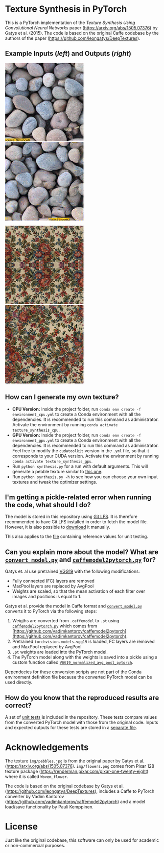 # Texture Synthesis in PyTorch

This is a PyTorch implementation of the *Texture Synthesis Using Convolutional Neural Networks* paper (https://arxiv.org/abs/1505.07376) by Gatys et al. (2015). The code is based on the original Caffe codebase by the authors of the paper (https://github.com/leongatys/DeepTextures).

## Example Inputs (*left*) and Outputs (*right*)

![pebbles_in](img/pebbles.jpg) ![pebbles_out](img/output_pebbles.png)

<img src="img/flowers.png" width="256"> <img src="img/output_flowers.png" width="256">

## How can I generate my own texture?

* **CPU Version:** Inside the project folder, run `conda env create -f environment_cpu.yml` to create a Conda environment with all the dependencies. It is recommended to run this command as administrator. Activate the environment by running `conda activate texture_synthesis_cpu`.
* **GPU Version:** Inside the project folder, run `conda env create -f environment_gpu.yml` to create a Conda environment with all the dependencies. It is recommended to run this command as administrator. Feel free to modify the `cudatoolkit` version in the `.yml` file, so that it corresponds to your CUDA version. Activate the environment by running `conda activate texture_synthesis_gpu`.
* Run `python synthesis.py` for a run with default arguments. This will generate a pebble texture similar to [this one](img/output_pebbles.png).
* Run `python synthesis.py -h` to see how you can choose your own input textures and tweak the optimizer settings.

## I'm getting a pickle-related error when running the code, what should I do?

The model is stored in this repository using [Git LFS](https://git-lfs.github.com/). It is therefore recommended to have Git LFS installed in order to fetch the model file. However, it is also possible to [download](models/VGG19_normalized_avg_pool_pytorch) it manually.

This also applies to the [file](data/reference_values.hdf5) containing reference values for unit testing.

## Can you explain more about the model? What are [`convert_model.py`](convert_model.py) and [`caffemodel2pytorch.py`](caffemodel2pytorch.py) for?

Gatys et. al use pretrained [VGG19](http://www.robots.ox.ac.uk/~vgg/research/very_deep/) with the following modifications:
* Fully connected (FC) layers are removed
* MaxPool layers are replaced by AvgPool
* Weights are scaled, so that the mean activation of each filter over images and positions is equal to 1.

Gatys et al. provide the model in Caffe format and [`convert_model.py`](convert_model.py) converts it to PyTorch via the following steps:
1.  Weigths are converted from `.caffemodel` to `.pt` using [`caffemodel2pytorch.py`](caffemodel2pytorch.py) which comes from [https://github.com/vadimkantorov/caffemodel2pytorch](https://github.com/vadimkantorov/caffemodel2pytorch).
2.  Pretrained `torchvision.models.vgg19` is loaded, FC layers are removed and MaxPool replaced by AvgPool
3. `.pt` weights are loaded into the PyTorch model.
4. The PyTorch model along with the weights is saved into a pickle using a custom function called [`VGG19_normalized_avg_pool_pytorch`](models/VGG19_normalized_avg_pool_pytorch).

Dependecies for these conversion scripts are not part of the Conda environment definition file because the converted PyTorch model can be used directly.

## How do you know that the reproduced results are correct?

A set of [unit tests](unit_test.py) is included in the repository. These tests compare values from the converted PyTorch model with those from the original code. Inputs and expected outputs for these tests are stored in a [separate file](data/reference_values.hdf5).

# Acknowledgements

The texture `img/pebbles.jpg` is from the original paper by Gatys et al. (https://arxiv.org/abs/1505.07376). `img/flowers.png` comes from Pixar 128 texture package (https://renderman.pixar.com/pixar-one-twenty-eight) where it is called `Woven_flower`.

The code is based on the original codebase by Gatys et al. (https://github.com/leongatys/DeepTextures), includes a Caffe to PyTorch converter by Vadim Kantorov (https://github.com/vadimkantorov/caffemodel2pytorch) and a model load/save functionality by Pauli Kemppinen.

# License

Just like the original codebase, this software can only be used for academic or non-commercial purposes.
